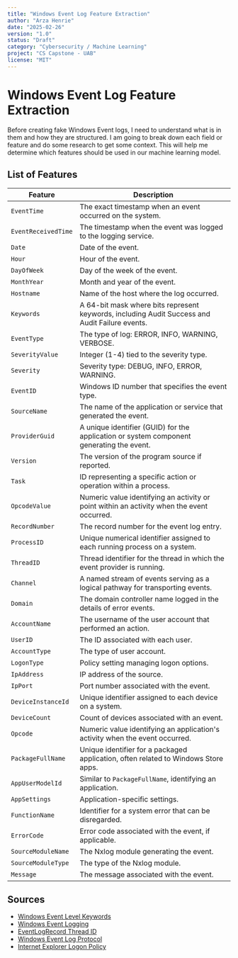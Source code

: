 ```yaml
---
title: "Windows Event Log Feature Extraction"
author: "Arza Henrie"
date: "2025-02-26"
version: "1.0"
status: "Draft"
category: "Cybersecurity / Machine Learning"
project: "CS Capstone - UAB"
license: "MIT"
---
```


# Windows Event Log Feature Extraction

Before creating fake Windows Event logs, I need to understand what is in them and how they are structured. I am going to break down each field or feature and do some research to get some context. This will help me determine which features should be used in our machine learning model.

## List of Features

| Feature | Description |
|---------|-------------|
| `EventTime` | The exact timestamp when an event occurred on the system. |
| `EventReceivedTime` | The timestamp when the event was logged to the logging service. |
| `Date` | Date of the event. |
| `Hour` | Hour of the event. |
| `DayOfWeek` | Day of the week of the event. |
| `MonthYear` | Month and year of the event. |
| `Hostname` | Name of the host where the log occurred. |
| `Keywords` | A 64-bit mask where bits represent keywords, including Audit Success and Audit Failure events. |
| `EventType` | The type of log: ERROR, INFO, WARNING, VERBOSE. |
| `SeverityValue` | Integer (1-4) tied to the severity type. |
| `Severity` | Severity type: DEBUG, INFO, ERROR, WARNING. |
| `EventID` | Windows ID number that specifies the event type. |
| `SourceName` | The name of the application or service that generated the event. |
| `ProviderGuid` | A unique identifier (GUID) for the application or system component generating the event. |
| `Version` | The version of the program source if reported. |
| `Task` | ID representing a specific action or operation within a process. |
| `OpcodeValue` | Numeric value identifying an activity or point within an activity when the event occurred. |
| `RecordNumber` | The record number for the event log entry. |
| `ProcessID` | Unique numerical identifier assigned to each running process on a system. |
| `ThreadID` | Thread identifier for the thread in which the event provider is running. |
| `Channel` | A named stream of events serving as a logical pathway for transporting events. |
| `Domain` | The domain controller name logged in the details of error events. |
| `AccountName` | The username of the user account that performed an action. |
| `UserID` | The ID associated with each user. |
| `AccountType` | The type of user account. |
| `LogonType` | Policy setting managing logon options. |
| `IpAddress` | IP address of the source. |
| `IpPort` | Port number associated with the event. |
| `DeviceInstanceId` | Unique identifier assigned to each device on a system. |
| `DeviceCount` | Count of devices associated with an event. |
| `Opcode` | Numeric value identifying an application's activity when the event occurred. |
| `PackageFullName` | Unique identifier for a packaged application, often related to Windows Store apps. |
| `AppUserModelId` | Similar to `PackageFullName`, identifying an application. |
| `AppSettings` | Application-specific settings. |
| `FunctionName` | Identifier for a system error that can be disregarded. |
| `ErrorCode` | Error code associated with the event, if applicable. |
| `SourceModuleName` | The Nxlog module generating the event. |
| `SourceModuleType` | The type of the Nxlog module. |
| `Message` | The message associated with the event. |

## Sources
- [Windows Event Level Keywords](https://eventlogxp.com/blog/windows-event-level-keywords-or-type/)
- [Windows Event Logging](https://learn.microsoft.com/en-us/windows/win32/EventLog/event-logging)
- [EventLogRecord Thread ID](https://learn.microsoft.com/en-us/dotnet/api/system.diagnostics.eventing.reader.eventlogrecord.threadid?view=windowsdesktop-9.0)
- [Windows Event Log Protocol](https://learn.microsoft.com/en-us/openspecs/windows_protocols/ms-even6/f628d868-3810-4efe-bf44-c6e6901bf30e)
- [Internet Explorer Logon Policy](https://admx.help/?Category=InternetExplorer&Policy=Microsoft.Policies.InternetExplorer::IZ_PolicyLogon_9)
